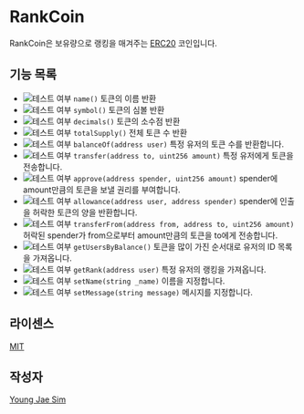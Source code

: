 # RankCoin
RankCoin은 보유량으로 랭킹을 매겨주는 [ERC20](https://github.com/ethereum/EIPs/blob/master/EIPS/eip-20.md) 코인입니다.

## 기능 목록
- ![테스트 여부](https://img.shields.io/badge/테스트%20여부-yes-brightgreen.svg) `name()` 토큰의 이름 반환
- ![테스트 여부](https://img.shields.io/badge/테스트%20여부-yes-brightgreen.svg) `symbol()` 토큰의 심볼 반환
- ![테스트 여부](https://img.shields.io/badge/테스트%20여부-yes-brightgreen.svg) `decimals()` 토큰의 소수점 반환
- ![테스트 여부](https://img.shields.io/badge/테스트%20여부-yes-brightgreen.svg) `totalSupply()` 전체 토큰 수 반환
- ![테스트 여부](https://img.shields.io/badge/테스트%20여부-yes-brightgreen.svg) `balanceOf(address user)` 특정 유저의 토큰 수를 반환합니다.
- ![테스트 여부](https://img.shields.io/badge/테스트%20여부-yes-brightgreen.svg) `transfer(address to, uint256 amount)` 특정 유저에게 토큰을 전송합니다.
- ![테스트 여부](https://img.shields.io/badge/테스트%20여부-yes-brightgreen.svg) `approve(address spender, uint256 amount)` spender에 amount만큼의 토큰을 보낼 권리를 부여합니다.
- ![테스트 여부](https://img.shields.io/badge/테스트%20여부-yes-brightgreen.svg) `allowance(address user, address spender)` spender에 인출을 허락한 토큰의 양을 반환합니다.
- ![테스트 여부](https://img.shields.io/badge/테스트%20여부-yes-brightgreen.svg) `transferFrom(address from, address to, uint256 amount)`허락된 spender가 from으로부터 amount만큼의 토큰을 to에게 전송합니다.
- ![테스트 여부](https://img.shields.io/badge/테스트%20여부-yes-brightgreen.svg) `getUsersByBalance()` 토큰을 많이 가진 순서대로 유저의 ID 목록을 가져옵니다.
- ![테스트 여부](https://img.shields.io/badge/테스트%20여부-no-red.svg) `getRank(address user)` 특정 유저의 랭킹을 가져옵니다.
- ![테스트 여부](https://img.shields.io/badge/테스트%20여부-yes-brightgreen.svg) `setName(string _name)` 이름을 지정합니다.
- ![테스트 여부](https://img.shields.io/badge/테스트%20여부-yes-brightgreen.svg) `setMessage(string message)` 메시지를 지정합니다.

## 라이센스
[MIT](LICENSE)

## 작성자
[Young Jae Sim](https://github.com/Hanul)
